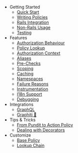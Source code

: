 * Getting Started
   * [Quick Start](quick_start.md)
   * [Writing Policies](writing_policies.md)
   * [Rails Integration](rails.md)
   * [Non-Rails Usage](non_rails.md)
   * [Testing](testing.md)
* Features
   * [Authorization Behaviour](behaviour.md)
   * [Policy Lookup](lookup_chain.md)
   * [Authorization Context](authorization_context.md)
   * [Aliases](aliases.md)
   * [Pre-Checks](pre_checks.md)
   * [Scoping](scoping.md)
   * [Caching](caching.md)
   * [Namespaces](namespaces.md)
   * [Failure Reasons](reasons.md)
   * [Instrumentation](instrumentation.md)
   * [I18n Support](i18n.md)
   * [Debugging](debugging.md)
* Integrations
   * [GraphQL](graphql.md)
   * <a rel="noopener" href="https://github.com/shrimple-tech/action_policy-graphiti" target="_blank">Graphiti 🔗</a>
* Tips & Tricks
   * [From Pundit to Action Policy](./pundit_migration.md)
   * [Dealing with Decorators](./decorators.md)
* Customize
   * [Base Policy](custom_policy.md)
   * [Lookup Chain](custom_lookup_chain.md)
